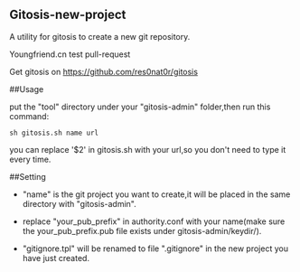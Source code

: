 Gitosis-new-project
--------------------
A utility for gitosis to create a new git repository.

Youngfriend.cn test pull-request

Get gitosis on <https://github.com/res0nat0r/gitosis>

##Usage

put the "tool" directory under your "gitosis-admin" folder,then run this command:

```shell
sh gitosis.sh name url
```

you can replace '$2' in gitosis.sh with your url,so you don't need to type it every time.

##Setting

* "name" is the git project you want to create,it will be placed in the same directory with "gitosis-admin".

* replace "your_pub_prefix" in authority.conf with your name(make sure the your_pub_prefix.pub file exists under gitosis-admin/keydir/).

* "gitignore.tpl" will be renamed to file ".gitignore" in the new project you have just created. 

